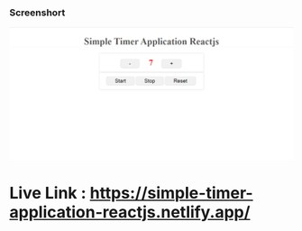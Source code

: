 ### Screenshort
![alt text](https://raw.githubusercontent.com/hasanmiaweb/simple-timer-application-reactjs/main/timer.png)

# Live Link : https://simple-timer-application-reactjs.netlify.app/
